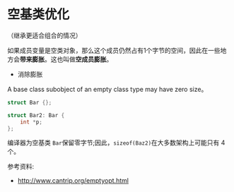# 空基类优化

（继承更适合组合的情况）

如果成员变量是空类对象，那么这个成员仍然占有1个字节的空间，因此在一些地方会**带来膨胀**。这也叫做**空成员膨胀**。

+ 消除膨胀

A base class subobject of an empty class type may have zero size。

```c++
struct Bar {};

struct Bar2: Bar {
    int *p;
};
```
编译器为空基类 `Bar`保留零字节;因此，`sizeof(Baz2)`在大多数架构上可能只有 4 个。


参考资料: 
+ http://www.cantrip.org/emptyopt.html